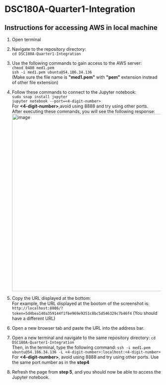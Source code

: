 # DSC180A-Quarter1-Integration

## Instructions for accessing AWS in local machine

1. Open terminal <br>
2. Navigate to the repository directory: <br>
```cd DSC180A-Quarter1-Integration```<br>

3. Use the following commands to gain access to the AWS server:<br>
``` chmod 0400 med1.pem ``` <br>
``` ssh -i med1.pem ubuntu@54.186.34.136 ``` <br>
(Make sure the file name is **"med1.pem"** with **"pem"** extension instead of other file extension)<br>

4. Follow these commands to connect to the Jupyter notebook:<br>
``` sudo snap install jupyter ``` <br>
``` jupyter notebook --port=<4-digit-number> ```<br>
For **<4-digit-number>**,avoid using 8888 and try using other ports.<br>
After executing these commands, you will see the following response:<br>
<img width="569" alt="image" src="https://github.com/PatrickTangwen/DSC180A-Quarter1-Integration/assets/102566928/8db3a9a6-40c0-4891-abe2-2139c7da5b14"> <br>

5. Copy the URL displayed at the bottom:<br>
For example, the URL displayed at the bootom of the screenshot is:<br>
```http://localhost:8886/?token=5d4bea140a359144f1fbe969e9251c8bc5d546329c7b46f4```
(You should have a different URL)

6. Open a new browser tab and paste the  URL into the address bar.<br>

7. Open a new terminal and navigate to the same repository directory:
   ```cd DSC180A-Quarter1-Integration```<br>
   Then, in the terminal, type the following command:
   ``` ssh -i med1.pem ubuntu@54.186.34.136 -L <4-digit-number>:localhost:<4-digit-number> ```<br>
   For **<4-digit-number>**, avoid using 8888 and try using other ports. Use the same port number as in the **step4**
   
8. Refresh the page from **step 5**, and you should now be able to access the Jupyter notebook.
